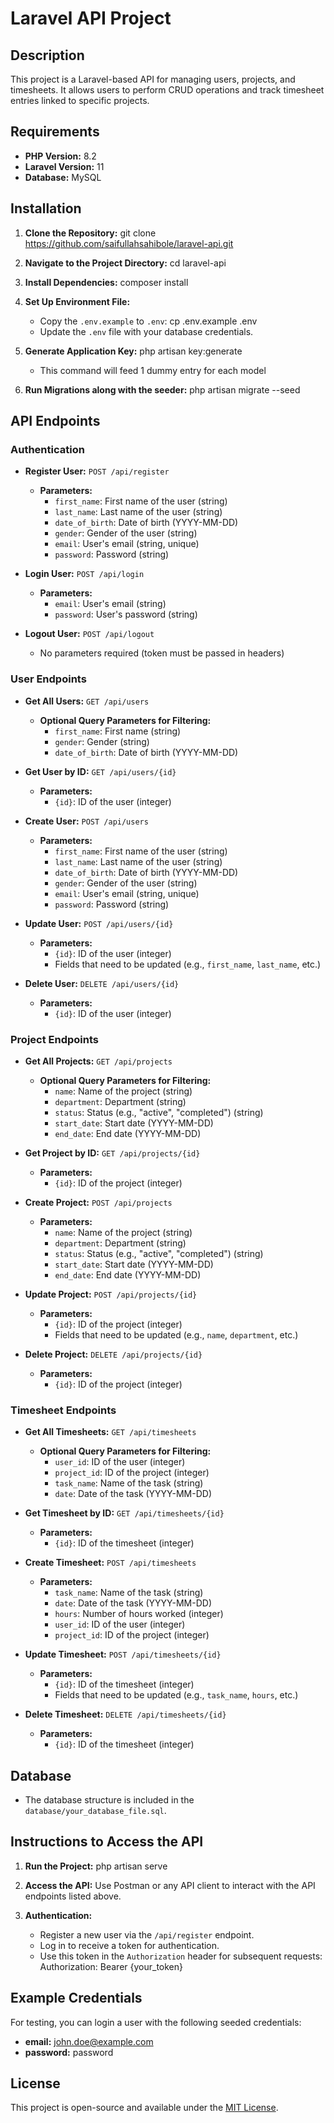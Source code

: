 # Laravel API Project

## Description
This project is a Laravel-based API for managing users, projects, and timesheets. It allows users to perform CRUD operations and track timesheet entries linked to specific projects.

## Requirements
- **PHP Version:** 8.2
- **Laravel Version:** 11
- **Database:** MySQL

## Installation

1. **Clone the Repository:**
   git clone https://github.com/saifullahsahibole/laravel-api.git

2. **Navigate to the Project Directory:**
   cd laravel-api

3. **Install Dependencies:**
   composer install

4. **Set Up Environment File:**
   - Copy the `.env.example` to `.env`:
   cp .env.example .env
   - Update the `.env` file with your database credentials.

5. **Generate Application Key:**
   php artisan key:generate
   - This command will feed 1 dummy entry for each model

6. **Run Migrations along with the seeder:**
   php artisan migrate --seed

## API Endpoints

### Authentication
- **Register User:** `POST /api/register`
  - **Parameters:**
    - `first_name`: First name of the user (string)
    - `last_name`: Last name of the user (string)
    - `date_of_birth`: Date of birth (YYYY-MM-DD)
    - `gender`: Gender of the user (string)
    - `email`: User's email (string, unique)
    - `password`: Password (string)

- **Login User:** `POST /api/login`
  - **Parameters:**
    - `email`: User's email (string)
    - `password`: User's password (string)

- **Logout User:** `POST /api/logout`
  - No parameters required (token must be passed in headers)


### User Endpoints
- **Get All Users:** `GET /api/users`
  - **Optional Query Parameters for Filtering:**
    - `first_name`: First name (string)
    - `gender`: Gender (string)
    - `date_of_birth`: Date of birth (YYYY-MM-DD)

- **Get User by ID:** `GET /api/users/{id}`
  - **Parameters:**
    - `{id}`: ID of the user (integer)

- **Create User:** `POST /api/users`
  - **Parameters:**
    - `first_name`: First name of the user (string)
    - `last_name`: Last name of the user (string)
    - `date_of_birth`: Date of birth (YYYY-MM-DD)
    - `gender`: Gender of the user (string)
    - `email`: User's email (string, unique)
    - `password`: Password (string)

- **Update User:** `POST /api/users/{id}`
  - **Parameters:**
    - `{id}`: ID of the user (integer)
    - Fields that need to be updated (e.g., `first_name`, `last_name`, etc.)

- **Delete User:** `DELETE /api/users/{id}`
  - **Parameters:**
    - `{id}`: ID of the user (integer)


### Project Endpoints
- **Get All Projects:** `GET /api/projects`
  - **Optional Query Parameters for Filtering:**
    - `name`: Name of the project (string)
    - `department`: Department (string)
    - `status`: Status (e.g., "active", "completed") (string)
    - `start_date`: Start date (YYYY-MM-DD)
    - `end_date`: End date (YYYY-MM-DD)

- **Get Project by ID:** `GET /api/projects/{id}`
  - **Parameters:**
    - `{id}`: ID of the project (integer)

- **Create Project:** `POST /api/projects`
  - **Parameters:**
    - `name`: Name of the project (string)
    - `department`: Department (string)
    - `status`: Status (e.g., "active", "completed") (string)
    - `start_date`: Start date (YYYY-MM-DD)
    - `end_date`: End date (YYYY-MM-DD)

- **Update Project:** `POST /api/projects/{id}`
  - **Parameters:**
    - `{id}`: ID of the project (integer)
    - Fields that need to be updated (e.g., `name`, `department`, etc.)

- **Delete Project:** `DELETE /api/projects/{id}`
  - **Parameters:**
    - `{id}`: ID of the project (integer)


### Timesheet Endpoints
- **Get All Timesheets:** `GET /api/timesheets`
  - **Optional Query Parameters for Filtering:**
    - `user_id`: ID of the user (integer)
    - `project_id`: ID of the project (integer)
    - `task_name`: Name of the task (string)
    - `date`: Date of the task (YYYY-MM-DD)

- **Get Timesheet by ID:** `GET /api/timesheets/{id}`
  - **Parameters:**
    - `{id}`: ID of the timesheet (integer)

- **Create Timesheet:** `POST /api/timesheets`
  - **Parameters:**
    - `task_name`: Name of the task (string)
    - `date`: Date of the task (YYYY-MM-DD)
    - `hours`: Number of hours worked (integer)
    - `user_id`: ID of the user (integer)
    - `project_id`: ID of the project (integer)

- **Update Timesheet:** `POST /api/timesheets/{id}`
  - **Parameters:**
    - `{id}`: ID of the timesheet (integer)
    - Fields that need to be updated (e.g., `task_name`, `hours`, etc.)

- **Delete Timesheet:** `DELETE /api/timesheets/{id}`
  - **Parameters:**
    - `{id}`: ID of the timesheet (integer)


## Database
- The database structure is included in the `database/your_database_file.sql`.

## Instructions to Access the API
1. **Run the Project:**
   php artisan serve

2. **Access the API:**
   Use Postman or any API client to interact with the API endpoints listed above.

3. **Authentication:**
   - Register a new user via the `/api/register` endpoint.
   - Log in to receive a token for authentication.
   - Use this token in the `Authorization` header for subsequent requests:
   Authorization: Bearer {your_token}

## Example Credentials
For testing, you can login a user with the following seeded credentials:
- **email:** john.doe@example.com
- **password:** password

## License
This project is open-source and available under the [MIT License](LICENSE).
